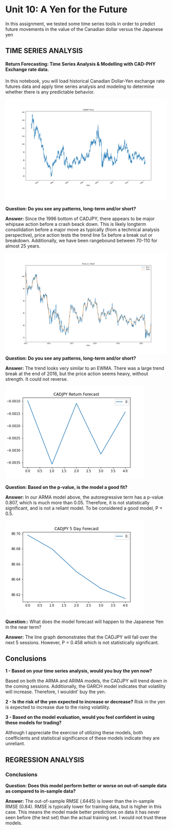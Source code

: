 
# Unit 10: A Yen for the Future

In this assignment, we tested some time series tools in order to predict future movements in the value of the Canadian dollar versus the Japanese yen

## TIME SERIES ANALYSIS

#### Return Forecasting: Time Series Analysis & Modelling with CAD-PHY Exchange rate data.
In this notebook, you will load historical Canadian Dollar-Yen exchange rate futures data and apply time series analysis and modeling to determine whether there is any predictable behavior.

![CAD JPY PLOT](images/cad_jpy_plot.png)

**Question: Do you see any patterns, long-term and/or short?**

**Answer:** Since the 1996 bottom of CADJPY, there appears to be major whipsaw action before a crash beack down. This is likely longterm consolidation before a major move as typically (from a technical analysis perspective), price action tests the trend line 5x before a break out or breakdown. Additionally, we have been rangebound between 70-110 for almost 25 years.

![PVS PLOT](images/pvs.png)
**Question: Do you see any patterns, long-term and/or short?**

**Answer:** The trend looks very similar to an EWMA. There was a large trend break at the end of 2016, but the price action seems heavy, without strength. It could not reverse.

![ReturnForecase](images/CADJPY_Return_Forecast.png)

**Question: Based on the p-value, is the model a good fit?**

**Answer:** In our ARMA model above, the autoregressive term has a p-value 0.807, which is much more than 0.05. Therefore, it is not statistically significant, and is not a reliant model. To be considered a good model, P < 0.5.

![CADJPY_5Day_Forecast](images/CADJPY_5Day_Forecast.png)

**Question::** What does the model forecast will happen to the Japanese Yen in the near term?

**Answer:** The line graph demonstrates that the CADJPY will fall over the next 5 sessions. However, P = 0.458 which is not statistically significant.

## Conclusions

**1 - Based on your time series analysis, would you buy the yen now?**

Based on both the ARMA and ARIMA models, the CADJPY will trend down in the coming sessions. Additionally, the GARCH model indicates that volatility will increase. Therefore, I wouldnt' buy the yen.

**2 - Is the risk of the yen expected to increase or decrease?**
Risk in the yen is expected to increase due to the rising volatility.

**3 - Based on the model evaluation, would you feel confident in using these models for trading?**

Although I appreciate the exercise of utilizing these models, both coefficients and statistical significance of these models indicate they are unreliant.

## REGRESSION ANALYSIS

### Conclusions

**Question: Does this model perform better or worse on out-of-sample data as compared to in-sample data?**

**Answer:** The out-of-sample RMSE (.6445) is lower than the in-sample RMSE (0.84). RMSE is typically lower for training data, but is higher in this case. This means the model made better predictions on data it has never seen before (the test set) than the actual training set. I would not trust these models.